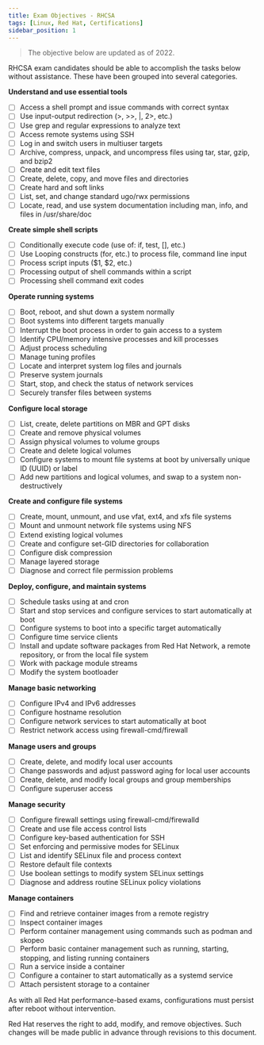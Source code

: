 ```yaml
---
title: Exam Objectives - RHCSA
tags: [Linux, Red Hat, Certifications]
sidebar_position: 1
---
```



> The objective below are updated as of 2022.

RHCSA exam candidates should be able to accomplish the tasks below without assistance. These have been grouped into several categories.

**Understand and use essential tools**
- [ ] Access a shell prompt and issue commands with correct syntax
- [ ] Use input-output redirection (>, >>, |, 2>, etc.)
- [ ] Use grep and regular expressions to analyze text
- [ ] Access remote systems using SSH
- [ ] Log in and switch users in multiuser targets
- [ ] Archive, compress, unpack, and uncompress files using tar, star, gzip, and bzip2
- [ ] Create and edit text files
- [ ] Create, delete, copy, and move files and directories
- [ ] Create hard and soft links
- [ ] List, set, and change standard ugo/rwx permissions
- [ ] Locate, read, and use system documentation including man, info, and files in /usr/share/doc

**Create simple shell scripts**
- [ ] Conditionally execute code (use of: if, test, [], etc.)
- [ ] Use Looping constructs (for, etc.) to process file, command line input
- [ ] Process script inputs ($1, $2, etc.)
- [ ] Processing output of shell commands within a script
- [ ] Processing shell command exit codes

**Operate running systems**
- [ ] Boot, reboot, and shut down a system normally
- [ ] Boot systems into different targets manually
- [ ] Interrupt the boot process in order to gain access to a system
- [ ] Identify CPU/memory intensive processes and kill processes
- [ ] Adjust process scheduling
- [ ] Manage tuning profiles
- [ ] Locate and interpret system log files and journals
- [ ] Preserve system journals
- [ ] Start, stop, and check the status of network services
- [ ] Securely transfer files between systems

**Configure local storage**
- [ ] List, create, delete partitions on MBR and GPT disks
- [ ] Create and remove physical volumes
- [ ] Assign physical volumes to volume groups
- [ ] Create and delete logical volumes
- [ ] Configure systems to mount file systems at boot by universally unique ID (UUID) or label
- [ ] Add new partitions and logical volumes, and swap to a system non-destructively

**Create and configure file systems**
- [ ] Create, mount, unmount, and use vfat, ext4, and xfs file systems
- [ ] Mount and unmount network file systems using NFS
- [ ] Extend existing logical volumes
- [ ] Create and configure set-GID directories for collaboration
- [ ] Configure disk compression
- [ ] Manage layered storage
- [ ] Diagnose and correct file permission problems

**Deploy, configure, and maintain systems**
- [ ] Schedule tasks using at and cron
- [ ] Start and stop services and configure services to start automatically at boot
- [ ] Configure systems to boot into a specific target automatically
- [ ] Configure time service clients
- [ ] Install and update software packages from Red Hat Network, a remote repository, or from the local file system
- [ ] Work with package module streams
- [ ] Modify the system bootloader

**Manage basic networking**
- [ ] Configure IPv4 and IPv6 addresses
- [ ] Configure hostname resolution
- [ ] Configure network services to start automatically at boot
- [ ] Restrict network access using firewall-cmd/firewall

**Manage users and groups**
- [ ] Create, delete, and modify local user accounts
- [ ] Change passwords and adjust password aging for local user accounts
- [ ] Create, delete, and modify local groups and group memberships
- [ ] Configure superuser access

**Manage security**
- [ ] Configure firewall settings using firewall-cmd/firewalld
- [ ] Create and use file access control lists
- [ ] Configure key-based authentication for SSH
- [ ] Set enforcing and permissive modes for SELinux
- [ ] List and identify SELinux file and process context
- [ ] Restore default file contexts
- [ ] Use boolean settings to modify system SELinux settings
- [ ] Diagnose and address routine SELinux policy violations

**Manage containers**
- [ ] Find and retrieve container images from a remote registry
- [ ] Inspect container images
- [ ] Perform container management using commands such as podman and skopeo
- [ ] Perform basic container management such as running, starting, stopping, and listing running containers
- [ ] Run a service inside a container
- [ ] Configure a container to start automatically as a systemd service
- [ ] Attach persistent storage to a container

As with all Red Hat performance-based exams, configurations must persist after reboot without intervention.

Red Hat reserves the right to add, modify, and remove objectives. Such changes will be made public in advance through revisions to this document.